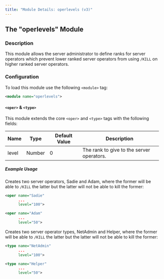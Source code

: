 ```yaml
---
title: "Module Details: operlevels (v3)"
---
```


## The "operlevels" Module

### Description

This module allows the server administrator to define ranks for server operators which prevent lower ranked server operators from using `/KILL` on higher ranked server operators.

### Configuration

To load this module use the following `<module>` tag:

```xml
<module name="operlevels">
```

#### `<oper>` &amp; `<type>`

This module extends the core `<oper>` and `<type>` tags with the following fields:

Name  | Type   | Default Value | Description
----- | ------ | ------------- | -----------
level | Number | 0             | The rank to give to the server operators.

##### Example Usage

Creates two server operators, Sadie and Adam, where the former will be able to `/KILL` the latter but the latter will not be able to kill the former:

```xml
<oper name="Sadie"
      ...
      level="100">

<oper name="Adam"
      ...
      level="50">
```

Creates two server operator types, NetAdmin and Helper, where the former will be able to `/KILL` the latter but the latter will not be able to kill the former:

```xml
<type name="NetAdmin"
      ...
      level="100">

<type name="Helper"
      ...
      level="50">
```

